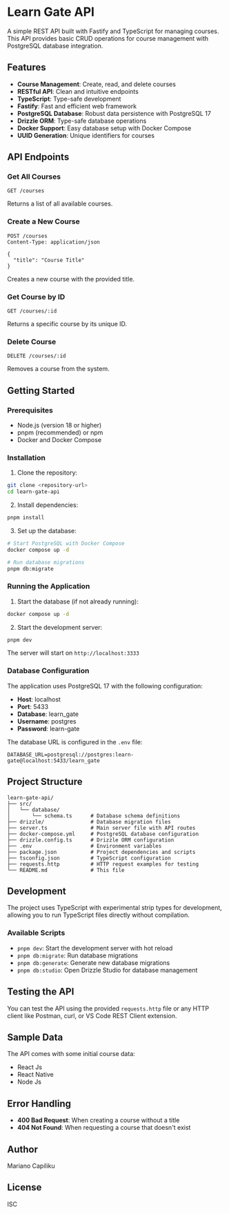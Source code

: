 # Learn Gate API

A simple REST API built with Fastify and TypeScript for managing courses. This API provides basic CRUD operations for course management with PostgreSQL database integration.

## Features

- **Course Management**: Create, read, and delete courses
- **RESTful API**: Clean and intuitive endpoints
- **TypeScript**: Type-safe development
- **Fastify**: Fast and efficient web framework
- **PostgreSQL Database**: Robust data persistence with PostgreSQL 17
- **Drizzle ORM**: Type-safe database operations
- **Docker Support**: Easy database setup with Docker Compose
- **UUID Generation**: Unique identifiers for courses

## API Endpoints

### Get All Courses
```
GET /courses
```
Returns a list of all available courses.

### Create a New Course
```
POST /courses
Content-Type: application/json

{
  "title": "Course Title"
}
```
Creates a new course with the provided title.

### Get Course by ID
```
GET /courses/:id
```
Returns a specific course by its unique ID.

### Delete Course
```
DELETE /courses/:id
```
Removes a course from the system.

## Getting Started

### Prerequisites

- Node.js (version 18 or higher)
- pnpm (recommended) or npm
- Docker and Docker Compose

### Installation

1. Clone the repository:
```bash
git clone <repository-url>
cd learn-gate-api
```

2. Install dependencies:
```bash
pnpm install
```

3. Set up the database:
```bash
# Start PostgreSQL with Docker Compose
docker compose up -d

# Run database migrations
pnpm db:migrate
```

### Running the Application

1. Start the database (if not already running):
```bash
docker compose up -d
```

2. Start the development server:
```bash
pnpm dev
```

The server will start on `http://localhost:3333`

### Database Configuration

The application uses PostgreSQL 17 with the following configuration:
- **Host**: localhost
- **Port**: 5433
- **Database**: learn_gate
- **Username**: postgres
- **Password**: learn-gate

The database URL is configured in the `.env` file:
```
DATABASE_URL=postgresql://postgres:learn-gate@localhost:5433/learn_gate
```

## Project Structure

```
learn-gate-api/
├── src/
│   └── database/
│       └── schema.ts      # Database schema definitions
├── drizzle/               # Database migration files
├── server.ts              # Main server file with API routes
├── docker-compose.yml     # PostgreSQL database configuration
├── drizzle.config.ts      # Drizzle ORM configuration
├── .env                   # Environment variables
├── package.json           # Project dependencies and scripts
├── tsconfig.json          # TypeScript configuration
├── requests.http          # HTTP request examples for testing
└── README.md              # This file
```

## Development

The project uses TypeScript with experimental strip types for development, allowing you to run TypeScript files directly without compilation.

### Available Scripts

- `pnpm dev`: Start the development server with hot reload
- `pnpm db:migrate`: Run database migrations
- `pnpm db:generate`: Generate new database migrations
- `pnpm db:studio`: Open Drizzle Studio for database management

## Testing the API

You can test the API using the provided `requests.http` file or any HTTP client like Postman, curl, or VS Code REST Client extension.

## Sample Data

The API comes with some initial course data:
- React Js
- React Native  
- Node Js

## Error Handling

- **400 Bad Request**: When creating a course without a title
- **404 Not Found**: When requesting a course that doesn't exist

## Author

Mariano Capiliku

## License

ISC
